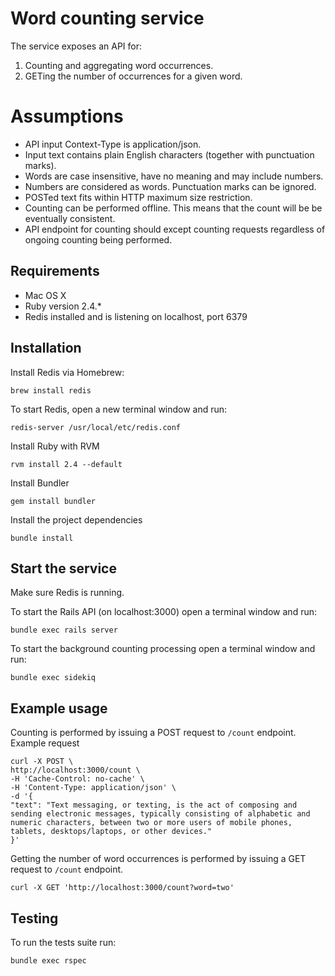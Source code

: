 # Word counting service

The service exposes an API for:

1.  Counting and aggregating word occurrences.
2.  GETing the number of occurrences for a given word.

# Assumptions

- API input Context-Type is application/json.
- Input text contains plain English characters (together with punctuation marks).
- Words are case insensitive, have no meaning and may include numbers.
- Numbers are considered as words. Punctuation marks can be ignored.
- POSTed text fits within HTTP maximum size restriction.
- Counting can be performed offline. This means that the count will be be eventually consistent.
- API endpoint for counting should except counting requests regardless of ongoing counting being performed.

## Requirements

- Mac OS X
- Ruby version 2.4.*
- Redis installed and is listening on localhost, port 6379

## Installation

Install Redis via Homebrew:

    brew install redis

To start Redis, open a new terminal window and run:

    redis-server /usr/local/etc/redis.conf

Install Ruby with RVM

    rvm install 2.4 --default

Install Bundler

    gem install bundler

Install the project dependencies

    bundle install

## Start the service

Make sure Redis is running.

To start the Rails API (on localhost:3000) open a terminal window and run:

    bundle exec rails server

To start the background counting processing open a terminal window and run:

    bundle exec sidekiq

## Example usage

Counting is performed by issuing a POST request to `/count` endpoint.
Example request

```
curl -X POST \
http://localhost:3000/count \
-H 'Cache-Control: no-cache' \
-H 'Content-Type: application/json' \
-d '{
"text": "Text messaging, or texting, is the act of composing and sending electronic messages, typically consisting of alphabetic and numeric characters, between two or more users of mobile phones, tablets, desktops/laptops, or other devices."
}'
```

Getting the number of word occurrences is performed by issuing a GET request to `/count` endpoint.

```
curl -X GET 'http://localhost:3000/count?word=two'
```

## Testing

To run the tests suite run:

    bundle exec rspec

